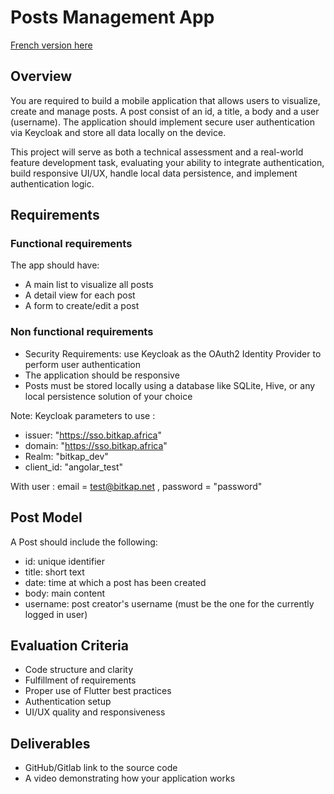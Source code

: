 # Posts Management App

[French version here](ReadMe.fr.md)

## Overview

You are required to build a mobile application that allows users to visualize, create and manage posts. A post consist of an id, a title, a body and a user (username). The application should implement secure user authentication via Keycloak and store all data locally on the device.

This project will serve as both a technical assessment and a real-world feature development task, evaluating your ability to integrate authentication, build responsive UI/UX, handle local data persistence, and implement authentication logic.

## Requirements

### Functional requirements

The app should have:

* A main list to visualize all posts
* A detail view for each post
* A form to create/edit a post

### Non functional requirements

* Security Requirements: use Keycloak as the OAuth2 Identity Provider to perform user authentication
* The application should be responsive
* Posts must be stored locally using a database like SQLite, Hive, or any local persistence solution of your choice

Note: Keycloak parameters to use :

* issuer: "https://sso.bitkap.africa"
* domain: "https://sso.bitkap.africa"
* Realm: "bitkap_dev"
* client_id: "angolar_test"

With user : email = test@bitkap.net , password = "password"

## Post Model

A Post should include the following:

* id: unique identifier
* title: short text
* date: time at which a post has been created
* body: main content
* username: post creator's username (must be the one for the currently logged in user)

## Evaluation Criteria

* Code structure and clarity
* Fulfillment of requirements
* Proper use of Flutter best practices
* Authentication setup
* UI/UX quality and responsiveness

## Deliverables

* GitHub/Gitlab link to the source code
* A video demonstrating how your application works
